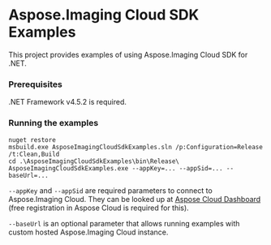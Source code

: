 # Aspose.Imaging Cloud SDK Examples
This project provides examples of using Aspose.Imaging Cloud SDK for .NET.

### Prerequisites
.NET Framework v4.5.2 is required.

### Running the examples
 ```
nuget restore
msbuild.exe AsposeImagingCloudSdkExamples.sln /p:Configuration=Release /t:Clean,Build
cd .\AsposeImagingCloudSdkExamples\bin\Release\
AsposeImagingCloudSdkExamples.exe --appKey=... --appSid=... --baseUrl=...
 ```
`--appKey` and `--appSid` are required parameters to connect to Aspose.Imaging Cloud. They can be looked up at [Aspose Cloud Dashboard](https://dashboard.aspose.cloud/#/apps) (free registration in Aspose Cloud is required for this).

`--baseUrl` is an optional parameter that allows running examples with custom hosted Aspose.Imaging Cloud instance.
